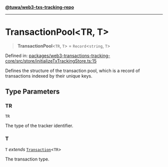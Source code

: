 [**@tuwa/web3-txs-tracking-repo**](../../../README.md)

***

# TransactionPool\<TR, T\>

> **TransactionPool**\<`TR`, `T`\> = `Record`\<`string`, `T`\>

Defined in: [packages/web3-transactions-tracking-core/src/store/initializeTxTrackingStore.ts:15](https://github.com/TuwaIO/web3-transactions-tracking/blob/0faf1ab988a5a0ce7c9996180cb885a015a6e019/packages/web3-transactions-tracking-core/src/store/initializeTxTrackingStore.ts#L15)

Defines the structure of the transaction pool, which is a record of transactions indexed by their unique keys.

## Type Parameters

### TR

`TR`

The type of the tracker identifier.

### T

`T` *extends* [`Transaction`](Transaction.md)\<`TR`\>

The transaction type.
